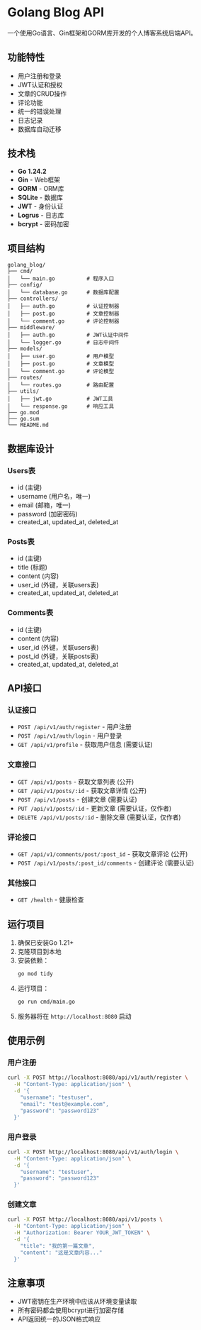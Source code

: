# Golang Blog API

一个使用Go语言、Gin框架和GORM库开发的个人博客系统后端API。

## 功能特性

- 用户注册和登录
- JWT认证和授权
- 文章的CRUD操作
- 评论功能
- 统一的错误处理
- 日志记录
- 数据库自动迁移

## 技术栈

- **Go 1.24.2**
- **Gin** - Web框架
- **GORM** - ORM库
- **SQLite** - 数据库
- **JWT** - 身份认证
- **Logrus** - 日志库
- **bcrypt** - 密码加密

## 项目结构

```
golang_blog/
├── cmd/
│   └── main.go          # 程序入口
├── config/
│   └── database.go      # 数据库配置
├── controllers/
│   ├── auth.go          # 认证控制器
│   ├── post.go          # 文章控制器
│   └── comment.go       # 评论控制器
├── middleware/
│   ├── auth.go          # JWT认证中间件
│   └── logger.go        # 日志中间件
├── models/
│   ├── user.go          # 用户模型
│   ├── post.go          # 文章模型
│   └── comment.go       # 评论模型
├── routes/
│   └── routes.go        # 路由配置
├── utils/
│   ├── jwt.go           # JWT工具
│   └── response.go      # 响应工具
├── go.mod
├── go.sum
└── README.md
```

## 数据库设计

### Users表
- id (主键)
- username (用户名，唯一)
- email (邮箱，唯一)
- password (加密密码)
- created_at, updated_at, deleted_at

### Posts表
- id (主键)
- title (标题)
- content (内容)
- user_id (外键，关联users表)
- created_at, updated_at, deleted_at

### Comments表
- id (主键)
- content (内容)
- user_id (外键，关联users表)
- post_id (外键，关联posts表)
- created_at, updated_at, deleted_at

## API接口

### 认证接口
- `POST /api/v1/auth/register` - 用户注册
- `POST /api/v1/auth/login` - 用户登录
- `GET /api/v1/profile` - 获取用户信息 (需要认证)

### 文章接口
- `GET /api/v1/posts` - 获取文章列表 (公开)
- `GET /api/v1/posts/:id` - 获取文章详情 (公开)
- `POST /api/v1/posts` - 创建文章 (需要认证)
- `PUT /api/v1/posts/:id` - 更新文章 (需要认证，仅作者)
- `DELETE /api/v1/posts/:id` - 删除文章 (需要认证，仅作者)

### 评论接口
- `GET /api/v1/comments/post/:post_id` - 获取文章评论 (公开)
- `POST /api/v1/posts/:post_id/comments` - 创建评论 (需要认证)

### 其他接口
- `GET /health` - 健康检查

## 运行项目

1. 确保已安装Go 1.21+
2. 克隆项目到本地
3. 安装依赖：
   ```bash
   go mod tidy
   ```
4. 运行项目：
   ```bash
   go run cmd/main.go
   ```
5. 服务器将在 `http://localhost:8080` 启动

## 使用示例

### 用户注册
```bash
curl -X POST http://localhost:8080/api/v1/auth/register \
  -H "Content-Type: application/json" \
  -d '{
    "username": "testuser",
    "email": "test@example.com",
    "password": "password123"
  }'
```

### 用户登录
```bash
curl -X POST http://localhost:8080/api/v1/auth/login \
  -H "Content-Type: application/json" \
  -d '{
    "username": "testuser",
    "password": "password123"
  }'
```

### 创建文章
```bash
curl -X POST http://localhost:8080/api/v1/posts \
  -H "Content-Type: application/json" \
  -H "Authorization: Bearer YOUR_JWT_TOKEN" \
  -d '{
    "title": "我的第一篇文章",
    "content": "这是文章内容..."
  }'
```

## 注意事项

- JWT密钥在生产环境中应该从环境变量读取
- 所有密码都会使用bcrypt进行加密存储
- API返回统一的JSON格式响应